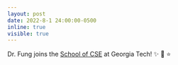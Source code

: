 ```yaml
---
layout: post
date: 2022-8-1 24:00:00-0500
inline: true
visible: true
---
```


Dr. Fung joins the <a href="https://cse.gatech.edu/" >School of CSE</a> at Georgia Tech!  :sparkles: :honeybee: :star:

